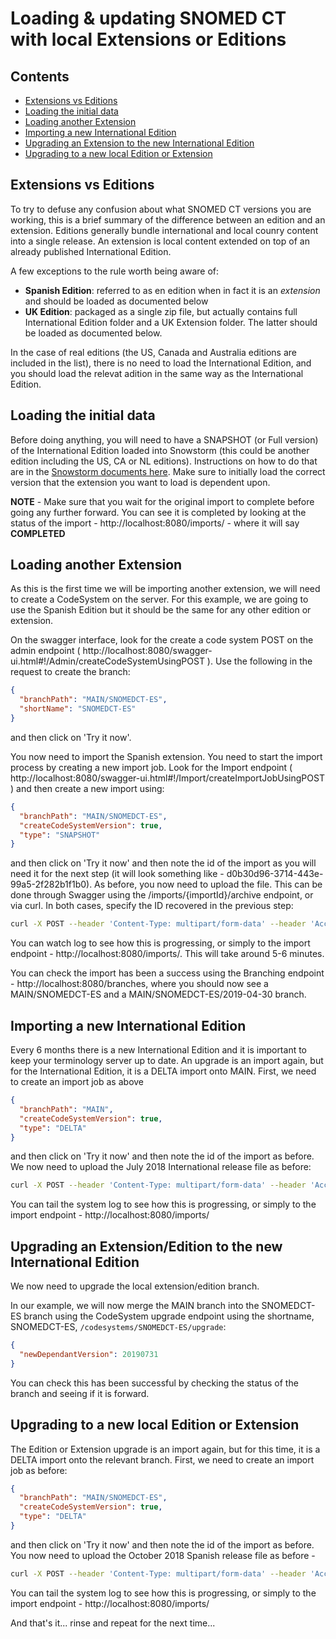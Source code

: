 # Loading & updating SNOMED CT with local Extensions or Editions

## Contents

- [Extensions vs Editions](#extensions-vs-editions)
- [Loading the initial data](#loading-the-initial-data)
- [Loading another Extension](#loading-another-extension)
- [Importing a new International Edition](#importing-a-new-international-edition)
- [Upgrading an Extension to the new International Edition](#upgrading-an-extension-to-the-new-international-edition)
- [Upgrading to a new local Edition or Extension](#upgrading-to-a-new-local-edition-or-extension)

## Extensions vs Editions

To try to defuse any confusion about what SNOMED CT versions you are working, this is a brief summary of the difference between an edition and an extension. Editions generally bundle international and local counry content into a single release. An extension is local content extended on top of an already published International Edition.

A few exceptions to the rule worth being aware of:

- **Spanish Edition**: referred to as en edition when in fact it is an *extension* and should be loaded as documented below
- **UK Edition**: packaged as a single zip file, but actually contains full International Edition folder and a UK Extension folder. The latter should be loaded as documented below.

In the case of real editions (the US, Canada and Australia editions are included in the list), there is no need to load the International Edition, and you should load the relevat adition in the same way as the International Edition.

## Loading the initial data

Before doing anything, you will need to have a SNAPSHOT (or Full version) of the International Edition loaded into Snowstorm (this could be another edition including the US, CA or NL editions). Instructions on how to do that are in the [Snowstorm documents here](loading-snomed.md). Make sure to initially load the correct version that the extension you want to load is dependent upon.

**NOTE** - Make sure that you wait for the original import to complete before going any further forward. You can see it is completed by looking at the status of the import - http://localhost:8080/imports/<import id> - where it will say **COMPLETED**

## Loading another Extension

As this is the first time we will be importing another extension, we will need to create a CodeSystem on the server. For this example, we are going to use the Spanish Edition but it should be the same for any other edition or extension. 


On the swagger interface, look for the create a code system POST on the admin endpoint ( http://localhost:8080/swagger-ui.html#!/Admin/createCodeSystemUsingPOST ). Use the following in the request to create the branch:

```json
{
  "branchPath": "MAIN/SNOMEDCT-ES",
  "shortName": "SNOMEDCT-ES"
}
```

and then click on 'Try it now'.

You now need to import the Spanish extension. You need to start the import process by creating a new import job. Look for the Import endpoint ( http://localhost:8080/swagger-ui.html#!/Import/createImportJobUsingPOST ) and then create a new import using:

```json
{
  "branchPath": "MAIN/SNOMEDCT-ES",
  "createCodeSystemVersion": true,
  "type": "SNAPSHOT"
}
```

and then click on 'Try it now' and then note the id of the import as you will need it for the next step (it will look something like - d0b30d96-3714-443e-99a5-2f282b1f1b0). As before, you now need to upload the file. This can be done through Swagger using the /imports/{importId}/archive endpoint, or via curl.  In both cases, specify the ID recovered in the previous step:

```bash
curl -X POST --header 'Content-Type: multipart/form-data' --header 'Accept: application/json' -F file=@SnomedCT_SpanishRelease-es_Production_20190430T120000Z.zip 'http://localhost:8080/imports/<import id>/archive'
```

You can watch log to see how this is progressing, or simply to the import endpoint - http://localhost:8080/imports/<import id>. This will take around 5-6 minutes.

You can check the import has been a success using the Branching endpoint - http://localhost:8080/branches, where you should now see a MAIN/SNOMEDCT-ES and a MAIN/SNOMEDCT-ES/2019-04-30 branch.

## Importing a new International Edition

Every 6 months there is a new International Edition and it is important to keep your terminology server up to date. An upgrade is an import again, but for the International Edition, it is a DELTA import onto MAIN. First, we need to create an import job as above

```json
{
  "branchPath": "MAIN",
  "createCodeSystemVersion": true,
  "type": "DELTA"
}
```

and then click on 'Try it now' and then note the id of the import as before. We now need to upload the July 2018 International release file as before:

```bash
curl -X POST --header 'Content-Type: multipart/form-data' --header 'Accept: application/json' -F file=@SnomedCT_InternationalRF2_PRODUCTION_20190731T120000Z.zip  'http://localhost:8080/imports/<import id>/archive'
```

You can tail the system log to see how this is progressing, or simply to the import endpoint - http://localhost:8080/imports/<import id>

## Upgrading an Extension/Edition to the new International Edition

We now need to upgrade the local extension/edition branch. 

In our example, we will now merge the MAIN branch into the SNOMEDCT-ES branch using the CodeSystem upgrade endpoint using the shortname, SNOMEDCT-ES, `/codesystems/SNOMEDCT-ES/upgrade`:
```json
{
  "newDependantVersion": 20190731
}
```

You can check this has been successful by checking the status of the branch and seeing if it is forward.

## Upgrading to a new local Edition or Extension

The Edition or Extension upgrade is an import again, but for this time, it is a DELTA import onto the relevant branch. First, we need to create an import job as before:

```json
{
  "branchPath": "MAIN/SNOMEDCT-ES",
  "createCodeSystemVersion": true,
  "type": "DELTA"
}
```

and then click on 'Try it now' and then note the id of the import as before. You now need to upload the October 2018 Spanish release file as before -

```bash
curl -X POST --header 'Content-Type: multipart/form-data' --header 'Accept: application/json' -F file=@SnomedCT_SpanishRelease-es_Production_20191031T120000Z.zip  'http://localhost:8080/imports/<import id>/archive'
```

You can tail the system log to see how this is progressing, or simply to the import endpoint - http://localhost:8080/imports/<import id>

And that's it... rinse and repeat for the next time...